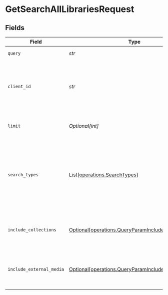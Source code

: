 # GetSearchAllLibrariesRequest


## Fields

| Field                                                                                                            | Type                                                                                                             | Required                                                                                                         | Description                                                                                                      | Example                                                                                                          |
| ---------------------------------------------------------------------------------------------------------------- | ---------------------------------------------------------------------------------------------------------------- | ---------------------------------------------------------------------------------------------------------------- | ---------------------------------------------------------------------------------------------------------------- | ---------------------------------------------------------------------------------------------------------------- |
| `query`                                                                                                          | *str*                                                                                                            | :heavy_check_mark:                                                                                               | The search query term.                                                                                           |                                                                                                                  |
| `client_id`                                                                                                      | *str*                                                                                                            | :heavy_check_mark:                                                                                               | An opaque identifier unique to the client (UUID, serial number, or other unique device ID)                       | 3381b62b-9ab7-4e37-827b-203e9809eb58                                                                             |
| `limit`                                                                                                          | *Optional[int]*                                                                                                  | :heavy_minus_sign:                                                                                               | Limit the number of results returned.                                                                            |                                                                                                                  |
| `search_types`                                                                                                   | List[[operations.SearchTypes](../../models/operations/searchtypes.md)]                                           | :heavy_minus_sign:                                                                                               | A comma-separated list of search types to include. Valid values are: movies, music, otherVideos, people, tv.<br/> | movies,music,otherVideos,people,tv                                                                               |
| `include_collections`                                                                                            | [Optional[operations.QueryParamIncludeCollections]](../../models/operations/queryparamincludecollections.md)     | :heavy_minus_sign:                                                                                               | Whether to include collections in the search results.                                                            | 1                                                                                                                |
| `include_external_media`                                                                                         | [Optional[operations.QueryParamIncludeExternalMedia]](../../models/operations/queryparamincludeexternalmedia.md) | :heavy_minus_sign:                                                                                               | Whether to include external media in the search results.                                                         | 1                                                                                                                |